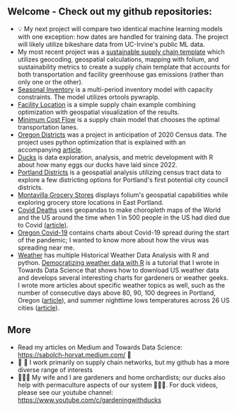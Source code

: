 ## Welcome - Check out my github repositories: 
- :bulb: My next project will compare two identical machine learning models with one exception: how dates are handled for training data.  The project will likely utilize bikeshare data from UC-Irvine's public ML data.
- My most recent project was a [sustainable supply chain template](https://github.com/wpbSabi/sustainable_supply_chain_template) which utilizes geocoding,  geospatial calculations, mapping with folium, and sustainability metrics to create a supply chain template that accounts for both transportation and facility greenhouse gas emissions (rather than only one or the other).
- [Seasonal Inventory](https://github.com/wpbSabi/python_optimization/tree/main/seasonal_inventory) is a multi-period inventory model with capacity constraints. The model utilizes ortools pywraplp.
- [Facility Location](https://github.com/wpbSabi/python_optimization/tree/main/facility_location) is a simple supply chain example combining optimization with geospatial visualization of the results.
- [Minimum Cost Flow](https://github.com/wpbSabi/python_optimization/tree/main/minimum_cost_flow) is a supply chain model that chooses the optimal transportation lanes.
- [Oregon Districts](https://github.com/wpbSabi/python_optimization/tree/main/oregon_districts) was a project in anticipation of 2020 Census data.  The project uses python optimization that is explained with an accompanying [article](https://towardsdatascience.com/how-to-draw-congressional-districts-in-python-with-linear-programming-b1e33c80bc52).
- [Ducks](https://github.com/wpbSabi/ducks) is data exploration, analysis, and metric development with R about how many eggs our ducks have laid since 2022.  
- [Portland Districts](https://github.com/wpbSabi/portland_potential_districts) is a geospatial analysis utilizing census tract data to explore a few districting options for Portland's first potential city council districts.
- [Montavilla Grocery Stores](https://github.com/wpbSabi/geospatial/tree/main/montavilla) displays folium's geospatial capabilities while exploring grocery store locations in East Portland.
- [Covid Deaths](https://github.com/wpbSabi/geospatial/tree/main/one_in_covid_deaths) uses geopandas to make choropleth maps of the World and the US around the time when 1 in 500 people in the US had died due to Covid [(article)](https://sabolch-horvat.medium.com/1-in-500-in-the-us-have-died-from-covid-1-in-1700-in-the-world-have-as-of-september-18th-2021-c0de1bf37028).
- [Oregon Covid-19](https://github.com/wpbSabi/oregon-covid-19) contains charts about Covid-19 spread during the start of the pandemic; I wanted to know more about how the virus was spreading near me.
- [Weather](https://github.com/wpbSabi/weather) has multiple Historical Weather Data Analysis with R and python. [Democratizing weather data with R](https://towardsdatascience.com/democratizing-historical-weather-data-with-r-cc3c76dde7c5) is a tutorial that I wrote in Towards Data Science that shows how to download US weather data and develops several interesting charts for gardeners or weather geeks.  I wrote more articles about specific weather topics as well, such as the number of consecutive days above 80, 90, 100 degrees in Portland, Oregon ([article](https://towardsdatascience.com/use-itertools-groupby-to-count-consecutive-occurrences-in-python-7bb83248b83e)), and summer nighttime lows temperatures across 26 US cities ([article](https://towardsdatascience.com/a-look-at-summer-nighttime-low-temperatures-across-26-cities-in-the-us-9ea596c5f61f)).


## More
- Read my articles on Medium and Towards Data Science: https://sabolch-horvat.medium.com/ 📓 
- 🚚 🚢 I work primarily on supply chain networks, but my github has a more diverse range of interests
- 🌱🌲🌳 My wife and I are gardeners and home orchardists; our ducks also help with permaculture aspects of our system 🐛🦆🥚.  For duck videos, please see our youtube channel: https://www.youtube.com/c/gardeningwithducks


<!--
**wpbSabi/wpbSabi** is a ✨ _special_ ✨ repository because its `README.md` (this file) appears on your GitHub profile.
-->
